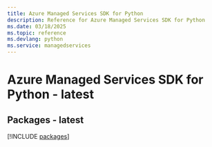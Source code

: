 ```yaml
---
title: Azure Managed Services SDK for Python
description: Reference for Azure Managed Services SDK for Python
ms.date: 03/18/2025
ms.topic: reference
ms.devlang: python
ms.service: managedservices
---
```

# Azure Managed Services SDK for Python - latest
## Packages - latest
[!INCLUDE [packages](managed-services-index.md)]
